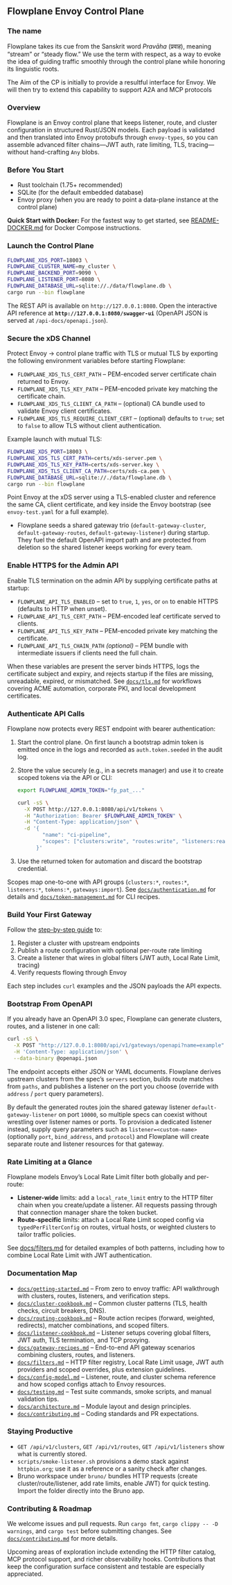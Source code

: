 ## Flowplane Envoy Control Plane

### The name
Flowplane takes its cue from the Sanskrit word *Pravāha* (प्रवाह), meaning “stream” or “steady flow.” We use the term with respect, as a way to evoke the idea of guiding traffic smoothly through the control plane while honoring its linguistic roots.

The Aim of the CP is initially to provide a resultful interface for Envoy. We will then try to extend this capability to support A2A and MCP protocols

### Overview
Flowplane is an Envoy control plane that keeps listener, route, and cluster configuration in structured Rust/JSON models. Each payload is validated and then translated into Envoy protobufs through `envoy-types`, so you can assemble advanced filter chains—JWT auth, rate limiting, TLS, tracing—without hand-crafting `Any` blobs.

### Before You Start
- Rust toolchain (1.75+ recommended)
- SQLite (for the default embedded database)
- Envoy proxy (when you are ready to point a data-plane instance at the control plane)

**Quick Start with Docker:** For the fastest way to get started, see [README-DOCKER.md](README-DOCKER.md) for Docker Compose instructions.

### Launch the Control Plane
```bash
FLOWPLANE_XDS_PORT=18003 \
FLOWPLANE_CLUSTER_NAME=my_cluster \
FLOWPLANE_BACKEND_PORT=9090 \
FLOWPLANE_LISTENER_PORT=8080 \
FLOWPLANE_DATABASE_URL=sqlite://./data/flowplane.db \
cargo run --bin flowplane
```

The REST API is available on `http://127.0.0.1:8080`. Open the interactive API reference at **`http://127.0.0.1:8080/swagger-ui`** (OpenAPI JSON is served at `/api-docs/openapi.json`).

### Secure the xDS Channel
Protect Envoy → control plane traffic with TLS or mutual TLS by exporting the following environment variables before starting Flowplane:

- `FLOWPLANE_XDS_TLS_CERT_PATH` – PEM-encoded server certificate chain returned to Envoy.
- `FLOWPLANE_XDS_TLS_KEY_PATH` – PEM-encoded private key matching the certificate chain.
- `FLOWPLANE_XDS_TLS_CLIENT_CA_PATH` – (optional) CA bundle used to validate Envoy client certificates.
- `FLOWPLANE_XDS_TLS_REQUIRE_CLIENT_CERT` – (optional) defaults to `true`; set to `false` to allow TLS without client authentication.

Example launch with mutual TLS:

```bash
FLOWPLANE_XDS_PORT=18003 \
FLOWPLANE_XDS_TLS_CERT_PATH=certs/xds-server.pem \
FLOWPLANE_XDS_TLS_KEY_PATH=certs/xds-server.key \
FLOWPLANE_XDS_TLS_CLIENT_CA_PATH=certs/xds-ca.pem \
FLOWPLANE_DATABASE_URL=sqlite://./data/flowplane.db \
cargo run --bin flowplane
```

Point Envoy at the xDS server using a TLS-enabled cluster and reference the same CA, client certificate, and key inside the Envoy bootstrap (see `envoy-test.yaml` for a full example).

- Flowplane seeds a shared gateway trio (`default-gateway-cluster`, `default-gateway-routes`, `default-gateway-listener`) during startup. They fuel the default OpenAPI import path and are protected from deletion so the shared listener keeps working for every team.

### Enable HTTPS for the Admin API
Enable TLS termination on the admin API by supplying certificate paths at startup:

- `FLOWPLANE_API_TLS_ENABLED` – set to `true`, `1`, `yes`, or `on` to enable HTTPS (defaults to HTTP when unset).
- `FLOWPLANE_API_TLS_CERT_PATH` – PEM-encoded leaf certificate served to clients.
- `FLOWPLANE_API_TLS_KEY_PATH` – PEM-encoded private key matching the certificate.
- `FLOWPLANE_API_TLS_CHAIN_PATH` *(optional)* – PEM bundle with intermediate issuers if clients need the full chain.

When these variables are present the server binds HTTPS, logs the certificate subject and expiry, and rejects startup if the files are missing, unreadable, expired, or mismatched. See [`docs/tls.md`](docs/tls.md) for workflows covering ACME automation, corporate PKI, and local development certificates.

### Authenticate API Calls
Flowplane now protects every REST endpoint with bearer authentication:

1. Start the control plane. On first launch a bootstrap admin token is emitted once in the logs and
   recorded as `auth.token.seeded` in the audit log.
2. Store the value securely (e.g., in a secrets manager) and use it to create scoped tokens via the
   API or CLI:

   ```bash
   export FLOWPLANE_ADMIN_TOKEN="fp_pat_..."

   curl -sS \
     -X POST http://127.0.0.1:8080/api/v1/tokens \
     -H "Authorization: Bearer $FLOWPLANE_ADMIN_TOKEN" \
     -H "Content-Type: application/json" \
     -d '{
           "name": "ci-pipeline",
           "scopes": ["clusters:write", "routes:write", "listeners:read"]
         }'
   ```

3. Use the returned token for automation and discard the bootstrap credential.

Scopes map one-to-one with API groups (`clusters:*`, `routes:*`, `listeners:*`, `tokens:*`,
`gateways:import`). See [`docs/authentication.md`](docs/authentication.md) for details and
[`docs/token-management.md`](docs/token-management.md) for CLI recipes.

### Build Your First Gateway
Follow the [step-by-step guide](docs/getting-started.md) to:

1. Register a cluster with upstream endpoints
2. Publish a route configuration with optional per-route rate limiting
3. Create a listener that wires in global filters (JWT auth, Local Rate Limit, tracing)
4. Verify requests flowing through Envoy

Each step includes `curl` examples and the JSON payloads the API expects.

### Bootstrap From OpenAPI
If you already have an OpenAPI 3.0 spec, Flowplane can generate clusters, routes, and a listener in one call:

```bash
curl -sS \
  -X POST "http://127.0.0.1:8080/api/v1/gateways/openapi?name=example" \
  -H 'Content-Type: application/json' \
  --data-binary @openapi.json
```

The endpoint accepts either JSON or YAML documents. Flowplane derives upstream clusters from the spec’s `servers` section, builds route matches from `paths`, and publishes a listener on the port you choose (override with `address` / `port` query parameters).

By default the generated routes join the shared gateway listener `default-gateway-listener` on port `10000`, so multiple specs can coexist without wrestling over listener names or ports. To provision a dedicated listener instead, supply query parameters such as `listener=<custom-name>` (optionally `port`, `bind_address`, and `protocol`) and Flowplane will create separate route and listener resources for that gateway.

### Rate Limiting at a Glance
Flowplane models Envoy’s Local Rate Limit filter both globally and per-route:

- **Listener-wide** limits: add a `local_rate_limit` entry to the HTTP filter chain when you create/update a listener. All requests passing through that connection manager share the token bucket.
- **Route-specific** limits: attach a Local Rate Limit scoped config via `typedPerFilterConfig` on routes, virtual hosts, or weighted clusters to tailor traffic policies.

See [docs/filters.md](docs/filters.md#local-rate-limit) for detailed examples of both patterns, including how to combine Local Rate Limit with JWT authentication.

### Documentation Map
- [`docs/getting-started.md`](docs/getting-started.md) – From zero to envoy traffic: API walkthrough with clusters, routes, listeners, and verification steps.
- [`docs/cluster-cookbook.md`](docs/cluster-cookbook.md) – Common cluster patterns (TLS, health checks, circuit breakers, DNS).
- [`docs/routing-cookbook.md`](docs/routing-cookbook.md) – Route action recipes (forward, weighted, redirects), matcher combinations, and scoped filters.
- [`docs/listener-cookbook.md`](docs/listener-cookbook.md) – Listener setups covering global filters, JWT auth, TLS termination, and TCP proxying.
- [`docs/gateway-recipes.md`](docs/gateway-recipes.md) – End-to-end API gateway scenarios combining clusters, routes, and listeners.
- [`docs/filters.md`](docs/filters.md) – HTTP filter registry, Local Rate Limit usage, JWT auth providers and scoped overrides, plus extension guidelines.
- [`docs/config-model.md`](docs/config-model.md) – Listener, route, and cluster schema reference and how scoped configs attach to Envoy resources.
- [`docs/testing.md`](docs/testing.md) – Test suite commands, smoke scripts, and manual validation tips.
- [`docs/architecture.md`](docs/architecture.md) – Module layout and design principles.
- [`docs/contributing.md`](docs/contributing.md) – Coding standards and PR expectations.

### Staying Productive
- `GET /api/v1/clusters`, `GET /api/v1/routes`, `GET /api/v1/listeners` show what is currently stored.
- `scripts/smoke-listener.sh` provisions a demo stack against `httpbin.org`; use it as a reference or a sanity check after changes.
- Bruno workspace under `bruno/` bundles HTTP requests (create cluster/route/listener, add rate limits, enable JWT) for quick testing. Import the folder directly into the Bruno app.

### Contributing & Roadmap
We welcome issues and pull requests. Run `cargo fmt`, `cargo clippy -- -D warnings`, and `cargo test` before submitting changes. See [`docs/contributing.md`](docs/contributing.md) for more details.

Upcoming areas of exploration include extending the HTTP filter catalog, MCP protocol support, and richer observability hooks. Contributions that keep the configuration surface consistent and testable are especially appreciated.
